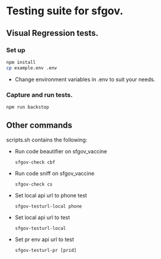 # Testing suite for sfgov.

## Visual Regression tests. 

### Set up
```bash
npm install
cp example.env .env
```

- Change environment variables in .env to suit your needs.

### Capture and run tests.
`npm run backstop`

## Other commands

scripts.sh contains the following:

* Run code beautifier on sfgov_vaccine

    `sfgov-check cbf`

* Run code sniff on sfgov_vaccine

    `sfgov-check cs`

* Set local api url to phone test

    `sfgov-testurl-local phone`

* Set local api url to test

    `sfgov-testurl-local`

* Set pr env api url to test

    `sfgov-testurl-pr [prid]`
